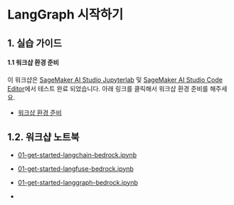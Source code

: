 # LangGraph 시작하기

## 1. 실습 가이드

#### 1.1 워크샵 환경 준비 
이 워크샵은 [SageMaker AI Studio Jupyterlab](https://docs.aws.amazon.com/ko_kr/sagemaker/latest/dg/studio-updated-jl.html) 및 [SageMaker AI Studio Code Editor](https://docs.aws.amazon.com/sagemaker/latest/dg/code-editor.html)에서 테스트 완료 되었습니다.
아래 링크를 클릭해서 워크샵 환경 준비를 해주세요.
- [워크샵 환경 준비 ](../01_setup/README.md)

## 1.2. 워크샵 노트북
- [01-get-started-langchain-bedrock.ipynb](01_langchain/01-get-started-langchain-bedrock.ipynb)
- [01-get-started-langfuse-bedrock.ipynb](02_langfuse/01-get-started-langfuse-bedrock.ipynb)
- [01-get-started-langgraph-bedrock.ipynb](03_langgraph/01-get-started-langgraph-bedrock.ipynb)

- 

